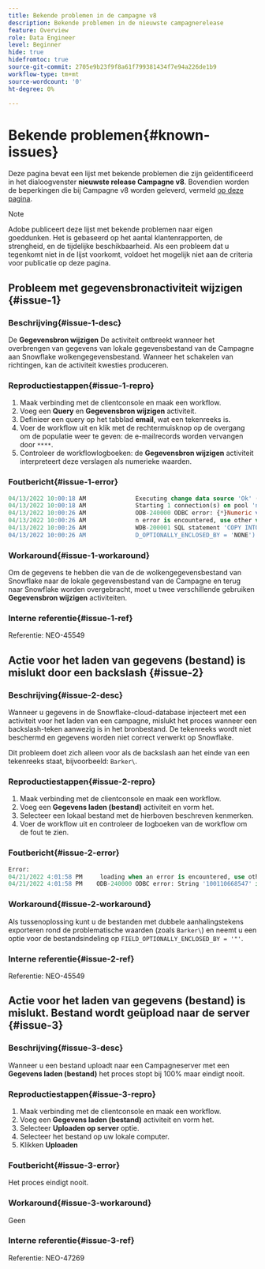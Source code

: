 ```yaml
---
title: Bekende problemen in de campagne v8
description: Bekende problemen in de nieuwste campagnerelease
feature: Overview
role: Data Engineer
level: Beginner
hide: true
hidefromtoc: true
source-git-commit: 2705e9b23f9f8a61f799381434f7e94a226de1b9
workflow-type: tm+mt
source-wordcount: '0'
ht-degree: 0%

---
```


# Bekende problemen{#known-issues}

Deze pagina bevat een lijst met bekende problemen die zijn geïdentificeerd in het dialoogvenster **nieuwste release Campagne v8**. Bovendien worden de beperkingen die bij Campagne v8 worden geleverd, vermeld [op deze pagina](known-limitations.md).


>[!NOTE]
>
>Adobe publiceert deze lijst met bekende problemen naar eigen goeddunken. Het is gebaseerd op het aantal klantenrapporten, de strengheid, en de tijdelijke beschikbaarheid. Als een probleem dat u tegenkomt niet in de lijst voorkomt, voldoet het mogelijk niet aan de criteria voor publicatie op deze pagina.

## Probleem met gegevensbronactiviteit wijzigen {#issue-1}

### Beschrijving{#issue-1-desc}

De **Gegevensbron wijzigen** De activiteit ontbreekt wanneer het overbrengen van gegevens van lokale gegevensbestand van de Campagne aan Snowflake wolkengegevensbestand. Wanneer het schakelen van richtingen, kan de activiteit kwesties produceren.

### Reproductiestappen{#issue-1-repro}

1. Maak verbinding met de clientconsole en maak een workflow.
1. Voeg een **Query** en **Gegevensbron wijzigen** activiteit.
1. Definieer een query op het tabblad **email**, wat een tekenreeks is.
1. Voer de workflow uit en klik met de rechtermuisknop op de overgang om de populatie weer te geven: de e-mailrecords worden vervangen door `****`.
1. Controleer de workflowlogboeken: de **Gegevensbron wijzigen** activiteit interpreteert deze verslagen als numerieke waarden.

### Foutbericht{#issue-1-error}

```sql
04/13/2022 10:00:18 AM              Executing change data source 'Ok' (step 'Change Data Source')
04/13/2022 10:00:18 AM              Starting 1 connection(s) on pool 'nms:extAccount:ffda tractorsupply_mkt_stage8' (Snowflake, server='adobe-acc_tractorsupply_us_west_2_aws.snowflakecomputing.com', login='tractorsupply_stage8_MKT:tractorsupply_stage8')
04/13/2022 10:00:26 AM              ODB-240000 ODBC error: {*}Numeric value '{*}******{*}{{*}}' is not recognized\{*}   File 'wkf1285541_13_1_0_47504750#458318uploadPart0.chunk.gz', line 1, character 10140   Row 279, column "WKF1285541_13_1_0"["BICUST_ID":1]   If you would like to continue loading when a
04/13/2022 10:00:26 AM              n error is encountered, use other values such as 'SKIP_FILE' or 'CONTINUE' for the ON_ERROR option. For more information on loading options, please run 'info loading_data' in a SQL client. SQLState: 22018
04/13/2022 10:00:26 AM              WDB-200001 SQL statement 'COPY INTO wkf1285541_13_1_0 (SACTIVE, SADDRESS1, SADDRESS2, BICUST_ID, SEMAIL) FROM ( SELECT $1, $2, $3, $4, $5 FROM $$@BULK_wkf1285541_13_1_0$$) FILE_FORMAT = ( TYPE = CSV RECORD_DELIMITER = '\x02' FIELD_DELIMITER = '\x01' FIEL
04/13/2022 10:00:26 AM              D_OPTIONALLY_ENCLOSED_BY = 'NONE') ON_ERROR = ABORT_STATEMENT PURGE = TRUE' could not be executed.
```

### Workaround{#issue-1-workaround}

Om de gegevens te hebben die van de de wolkengegevensbestand van Snowflake naar de lokale gegevensbestand van de Campagne en terug naar Snowflake worden overgebracht, moet u twee verschillende gebruiken **Gegevensbron wijzigen** activiteiten.

### Interne referentie{#issue-1-ref}

Referentie: NEO-45549



## Actie voor het laden van gegevens (bestand) is mislukt door een backslash {#issue-2}

### Beschrijving{#issue-2-desc}

Wanneer u gegevens in de Snowflake-cloud-database injecteert met een activiteit voor het laden van een campagne, mislukt het proces wanneer een backslash-teken aanwezig is in het bronbestand. De tekenreeks wordt niet beschermd en gegevens worden niet correct verwerkt op Snowflake.

Dit probleem doet zich alleen voor als de backslash aan het einde van een tekenreeks staat, bijvoorbeeld: `Barker\`.


### Reproductiestappen{#issue-2-repro}

1. Maak verbinding met de clientconsole en maak een workflow.
1. Voeg een **Gegevens laden (bestand)** activiteit en vorm het.
1. Selecteer een lokaal bestand met de hierboven beschreven kenmerken.
1. Voer de workflow uit en controleer de logboeken van de workflow om de fout te zien.


### Foutbericht{#issue-2-error}

```sql
Error:
04/21/2022 4:01:58 PM     loading when an error is encountered, use other values such as 'SKIP_FILE' or 'CONTINUE' for the ON_ERROR option. For more information on loading options, please run 'info loading_data' in a SQL client. SQLState: 22000
04/21/2022 4:01:58 PM    ODB-240000 ODBC error: String '100110668547' is too long and would be truncated   File 'wkf1656797_21_1_3057430574#458516uploadPart0.chunk.gz', line 1, character 0   Row 90058, column "WKF1656797_21_1"["SCARRIER_ROUTE":13]   If you would like to continue
```

### Workaround{#issue-2-workaround}

Als tussenoplossing kunt u de bestanden met dubbele aanhalingstekens exporteren rond de problematische waarden (zoals `Barker\`) en neemt u een optie voor de bestandsindeling op `FIELD_OPTIONALLY_ENCLOSED_BY = '"'`.

### Interne referentie{#issue-2-ref}

Referentie: NEO-45549


## Actie voor het laden van gegevens (bestand) is mislukt. Bestand wordt geüpload naar de server {#issue-3}

### Beschrijving{#issue-3-desc}

Wanneer u een bestand uploadt naar een Campagneserver met een **Gegevens laden (bestand)** het proces stopt bij 100% maar eindigt nooit.

### Reproductiestappen{#issue-3-repro}

1. Maak verbinding met de clientconsole en maak een workflow.
1. Voeg een **Gegevens laden (bestand)** activiteit en vorm het.
1. Selecteer **Uploaden op server** optie.
1. Selecteer het bestand op uw lokale computer.
1. Klikken **Uploaden**


### Foutbericht{#issue-3-error}

Het proces eindigt nooit.

### Workaround{#issue-3-workaround}

Geen

### Interne referentie{#issue-3-ref}

Referentie: NEO-47269